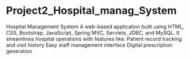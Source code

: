 # Project2_Hospital_manag_System
Hospital Management System A web-based application built using HTML, CSS, Bootstrap, JavaScript, Spring MVC, Servlets, JDBC, and MySQL. It streamlines hospital operations with features like:  Patient record tracking and visit history  Easy staff management interface  Digital prescription generation

